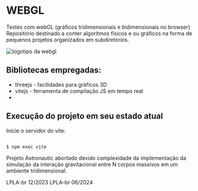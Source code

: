 # WEBGL

<P>
    Testes com webGL (gráficos tridimensionais e bidimensionais no browser)
    Repositório destinado a conter algorítmos físicos e ou gráficos
    na forma de pequenos projetos organizados em subdiretórios.
</P>

<img src="https://upload.wikimedia.org/wikipedia/commons/thumb/2/25/WebGL_Logo.svg/96px-WebGL_Logo.svg.png" alt="logotipo da webgl"></img>

<p>
</p>


## Bibliotecas empregadas:

<ul>
    <li> threejs - facilidades para gráficos 3D </li>
    <li> vitejs - ferramenta de compilação JS em tempo real </li>
    <li>  </li>
</ul>

## Execução do projeto em seu estado atual

Inicie o servidor do vite:

```bash

$ npm exec vite

```

Projeto Astronautic abortado devido complexidade
da implementação da simulação da interação gravitacional
entre N corpos massivos em um ambiente tridimensional.

LPLA-br 12/2023
LPLA-br 06/2024

